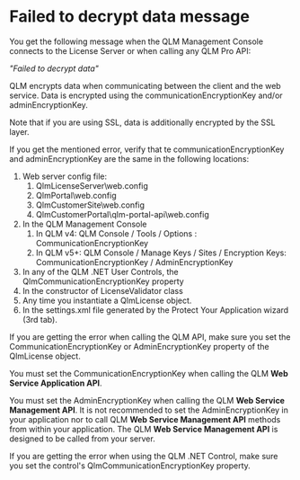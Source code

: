 # Failed to decrypt data message

You get the following message when the QLM Management Console connects to the License Server or when calling any QLM Pro API:

_"Failed to decrypt data"_

QLM encrypts data when communicating between the client and the web service. Data is encrypted using the communicationEncryptionKey and/or adminEncryptionKey.

Note that if you are using SSL, data is additionally encrypted by the SSL layer.

If you get the mentioned error, verify that te communicationEncryptionKey and adminEncryptionKey are the same in the following locations:

1. Web server config file:&#x20;
   1. QlmLicenseServer\web.config
   2. QlmPortal\web.config
   3. QlmCustomerSite\web.config
   4. QlmCustomerPortal\qlm-portal-api\web.config
2. In the QLM Management Console
   1. In QLM v4: QLM Console / Tools / Options : CommunicationEncryptionKey
   2. In QLM v5+: QLM Console / Manage Keys / Sites / Encryption Keys: CommunicationEncryptionKey / AdminEncryptionKey
3. In any of the QLM .NET User Controls, the QlmCommunicationEncryptionKey property
4. In the constructor of LicenseValidator class
5. Any time you instantiate a QlmLicense object.
6. In the settings.xml file generated by the Protect Your Application wizard (3rd tab).

If you are getting the error when calling the QLM API, make sure you set the CommunicationEncryptionKey or AdminEncryptionKey property of the QlmLicense object.

You must set the CommunicationEncryptionKey when calling the QLM **Web Service Application API**.

You must set the AdminEncryptionKey when calling the QLM **Web Service Management API**. It is not recommended to set the AdminEncryptionKey in your application nor to call QLM **Web Service Management API** methods from within your application. The QLM **Web Service Management API** is designed to be called from your server.

If you are getting the error when using the QLM .NET Control, make sure you set the control's QlmCommunicationEncryptionKey property.
